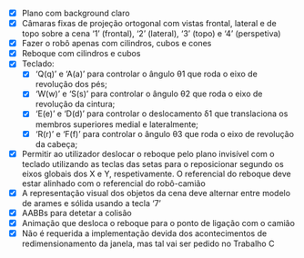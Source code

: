 * [X] Plano com background claro
* [X] Câmaras fixas de projeção ortogonal com vistas frontal, lateral e de topo sobre a cena ‘1’ (frontal), ‘2’ (lateral), ‘3’ (topo) e ‘4’ (perspetiva)
* [X] Fazer o robô apenas com cilindros, cubos e cones
* [X] Reboque com cilindros e cubos
* [X] Teclado:
  * [X] ‘Q(q)’ e ‘A(a)’ para controlar o ângulo θ1 que roda o eixo de revolução dos pés;
  * [X] ‘W(w)’ e ‘S(s)’ para controlar o ângulo θ2 que roda o eixo de revolução da cintura;
  * [X] ‘E(e)’ e ‘D(d)’ para controlar o deslocamento δ1 que translaciona os membros superiores medial e lateralmente;
  * [X] ‘R(r)’ e ‘F(f)’ para controlar o ângulo θ3 que roda o eixo de revolução da cabeça;
* [X] Permitir ao utilizador deslocar o reboque pelo plano invisível com o teclado utilizando as teclas das setas para o reposicionar segundo os eixos globais dos X e Y, respetivamente. O referencial do reboque deve estar alinhado com o referencial do robô-camião
* [X] A representação visual dos objetos da cena deve alternar entre modelo de arames e sólida usando a tecla ‘7’
* [X] AABBs para detetar a colisão
* [X] Animação que desloca o reboque para o ponto de ligação com o camião
* [X] Não é requerida a implementação devida dos acontecimentos de redimensionamento da janela, mas tal vai ser pedido no Trabalho C
